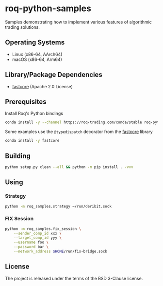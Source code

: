# roq-python-samples

Samples demonstrating how to implement various features of algorithmic trading
solutions.


## Operating Systems

* Linux (x86-64, AArch64)
* macOS (x86-64, Arm64)


## Library/Package Dependencies

* [fastcore](https://github.com/fastai/fastcore) (Apache 2.0 License)


## Prerequisites

Install Roq's Python bindings

```bash
conda install -y --channel https://roq-trading.com/conda/stable roq-python
```

Some examples use the `@typedispatch` decorator from the [fastcore](https://github.com/fastai/fastcore) library

```bash
conda install -y fastcore
```

## Building

```bash
python setup.py clean --all && python -m pip install . -vvv
```

## Using

### Strategy

```bash
python -m roq_samples.strategy ~/run/deribit.sock
```

### FIX Session

```bash
python -m roq_samples.fix_session \
    --sender_comp_id xxx \
    --target_comp_id yyy \
    --username foo \
    --password bar \
    --network_address $HOME/run/fix-bridge.sock
```


## License

The project is released under the terms of the BSD 3-Clause license.
